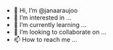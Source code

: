 - 👋 Hi, I’m @janaaraujoo
- 👀 I’m interested in ...
- 🌱 I’m currently learning ...
- 💞️ I’m looking to collaborate on ...
- 📫 How to reach me ...

<!---
janaaraujoo/janaaraujoo is a ✨ special ✨ repository because its `README.md` (this file) appears on your GitHub profile.
You can click the Preview link to take a look at your changes.
--->

